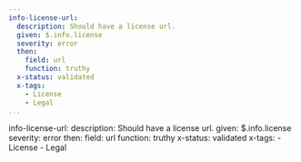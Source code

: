 ```yaml
---
info-license-url:
  description: Should have a license url.
  given: $.info.license
  severity: error
  then:
    field: url
    function: truthy
  x-status: validated
  x-tags:
    - License
    - Legal     
...
```

info-license-url:
  description: Should have a license url.
  given: $.info.license
  severity: error
  then:
    field: url
    function: truthy
  x-status: validated
  x-tags:
    - License
    - Legal    